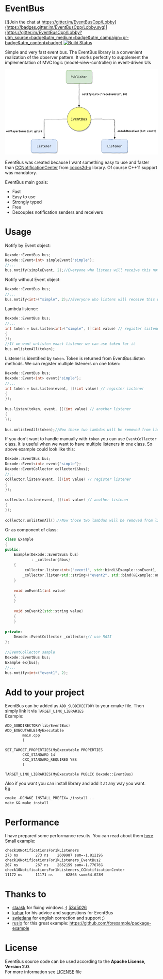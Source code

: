 # EventBus

[![Join the chat at https://gitter.im/EventBusCpp/Lobby](https://badges.gitter.im/EventBusCpp/Lobby.svg)](https://gitter.im/EventBusCpp/Lobby?utm_source=badge&utm_medium=badge&utm_campaign=pr-badge&utm_content=badge) [![Build Status](https://travis-ci.org/gelldur/EventBus.svg?branch=master)](https://travis-ci.org/gelldur/EventBus)


Simple and very fast event bus.
The EventBus library is a convenient realization of the observer pattern.
It works perfectly to supplement the implementation of MVC logic (model-view-controller) in event-driven UIs


![EventBus Diagram](EventBusDiagram.png)


EventBus was created because I want something easy to use and faster than [CCNotificationCenter](https://github.com/cocos2d/cocos2d-x/blob/v2/cocos2dx/support/CCNotificationCenter.h)
from [cocos2d-x](https://github.com/cocos2d/cocos2d-x) library. Of course C++11 support was mandatory.


EventBus main goals:
- Fast
- Easy to use
- Strongly typed
- Free
- Decouples notification senders and receivers

# Usage

Notify by Event object:
```cpp
Dexode::EventBus bus;
Dexode::Event<int> simpleEvent{"simple"};
//...
bus.notify(simpleEvent, 2);//Everyone who listens will receive this notification.
```

Notify without Event object:
```cpp
Dexode::EventBus bus;
//...
bus.notify<int>("simple", 2);//Everyone who listens will receive this notification.
```

Lambda listener:
```cpp
Dexode::EventBus bus;
//...
int token = bus.listen<int>("simple", [](int value) // register listener
{
});
//If we want unlisten exact listener we can use token for it
bus.unlistenAll(token);
```

Listener is identified by `token`. Token is returned from EventBus::listen methods.
We can register multiple listeners on one token:
```cpp
Dexode::EventBus bus;
Dexode::Event<int> event{"simple"};
//...
int token = bus.listen(event, [](int value) // register listener
{
});

bus.listen(token, event, [](int value) // another listener
{
});

bus.unlistenAll(token);//Now those two lambdas will be removed from listeners
``` 

If you don't want to handle manually with `token` you can use `EventCollector` class.
It is useful when we want to have multiple listeners in one class. So above example could look like this:

```cpp
Dexode::EventBus bus;
Dexode::Event<int> event{"simple"};
Dexode::EventCollector collector{&bus};
//...
collector.listen(event, [](int value) // register listener
{
});

collector.listen(event, [](int value) // another listener
{
});

collector.unlistenAll();//Now those two lambdas will be removed from listeners
```

Or as component of class:
```cpp
class Example
{
public:
	Example(Dexode::EventBus& bus)
			: _collector{&bus}
	{
		_collector.listen<int>("event1", std::bind(&Example::onEvent1, this, std::placeholders::_1));
		_collector.listen<std::string>("event2", std::bind(&Example::onEvent2, this, std::placeholders::_1));
	}

	void onEvent1(int value)
	{
	}

	void onEvent2(std::string value)
	{
	}

private:
	Dexode::EventCollector _collector;// use RAII
};

//EventCollector sample
Dexode::EventBus bus;
Example ex{bus};
//...
bus.notify<int>("event1", 2);
```

# Add to your project

EventBus can be added as `ADD_SUBDIRECTORY` to your cmake file.
Then simply link it via `TARGET_LINK_LIBRARIES`  
Example:
```
ADD_SUBDIRECTORY(lib/EventBus)
ADD_EXECUTABLE(MyExecutable
		main.cpp
		)

SET_TARGET_PROPERTIES(MyExecutable PROPERTIES
		CXX_STANDARD 14
		CXX_STANDARD_REQUIRED YES
		)

TARGET_LINK_LIBRARIES(MyExecutable PUBLIC Dexode::EventBus)
```

Also if you want you can install library and add it at any way you want.  
Eg.
```commandline
cmake -DCMAKE_INSTALL_PREFIX=./install ..
make && make install
```


# Performance
I have prepared some performance results. You can read about them [here](performance/README.md)  
Small example:

```
check10NotificationsFor1kListeners                                     273 ns        273 ns    2609987 sum=-1.81219G
check10NotificationsFor1kListeners_EventBus2                           267 ns        267 ns    2652159 sum=-1.77676G
check10NotificationsFor1kListeners_CCNotificationCenter              11172 ns      11171 ns      62865 sum=54.023M
```

# Thanks to

- [staakk](https://github.com/stanislawkabacinski) for fixing windows ;) [53d5026](https://github.com/gelldur/EventBus/commit/53d5026cad24810e82cd8d4a43d58cbfe329c502)
- [kuhar](https://github.com/kuhar) for his advice and suggestions for EventBus
- [swietlana](https://github.com/swietlana) for english correction and support ;)
- [ruslo](https://github.com/ruslo) for this great example: https://github.com/forexample/package-example

# License

EventBus source code can be used according to the **Apache License, Version 2.0**.  
For more information see [LICENSE](LICENSE) file
